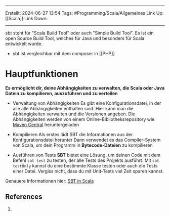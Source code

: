 
--- 
Erstellt: 2024-06-27    13:54 
Tags: #Programming/Scala/Allgemeines
Link Up: [[Scala]]
Link Down:

--- 
sbt steht für "Scala Build Tool" oder auch "Simple Build Tool". Es ist ein open Source Build Tool, welches für Java und besonders für Scala entwickelt wurde. 
- sbt ist vergleichbar mit dem composer in [[PHP]]

# Hauptfunktionen
**Es ermöglicht dir, deine Abhängigkeiten zu verwalten, die Scala oder Java Datein zu kompilieren, auszuführen und zu verteilen**

- Verwaltung von Abhängigkeiten
	Es gibt eine Konfigurationsdatei, in der alle alle Abhängigkeiten enthalten sind. Hier kann man die Abhängigkeiten verwalten und die Versionen angeben. 
	Die Abhängigkeiten werden von einem Online-Bibliotheksrepository wie [Maven Central](https://central.sonatype.com/?smo=true) heruntergeladen
	
- Kompilieren
	Als erstes lädt SBT die Informationen aus der Konfigurationsdatei herunter
	Dann verwendet es das Compiler-System von Scala, um dein Programm in **Bytecode-Dateien** zu kompilieren


- Ausführen von Tests
	**SBT** bietet eine Lösung, um deinen Code mit dem Befehl `sbt test` zu testen, der alle Tests des Projekts ausführt. Mit `sbt testOnly` kannst du eine bestimmte Klasse testen oder auch die Tests einer Datei. Vergiss nicht, dass du mit Unit-Tests viel Zeit sparen kannst.

Genauere Informationen hier: [SBT in Scala](https://datascientest.com/de/sbt-in-scala)



## References
1. 
